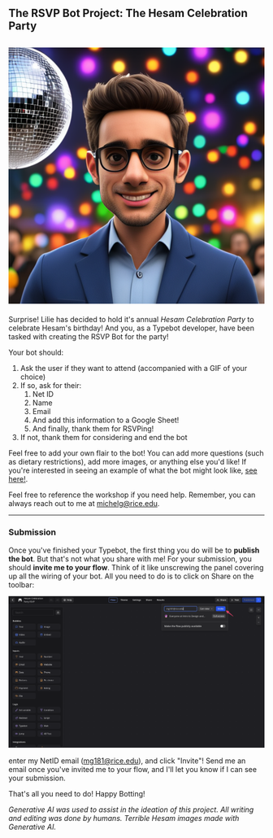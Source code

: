 ## The RSVP Bot Project: The Hesam Celebration Party

## ![This image will haunt me for the rest of my life](hesam.png)

Surprise! Lilie has decided to hold it's annual *Hesam Celebration Party* to celebrate Hesam's birthday! And you, as a Typebot developer, have been tasked with creating the RSVP Bot for the party!

Your bot should:

1. Ask the user if they want to attend (accompanied with a GIF of your choice)
2. If so, ask for their:
   1. Net ID
   2. Name
   3. Email
   4. And add this information to a Google Sheet!
   5. And finally, thank them for RSVPing!
3. If not, thank them for considering and end the bot

Feel free to add your own flair to the bot! You can add more questions (such as dietary restrictions), add more images, or anything else you'd like! If you're interested in seeing an example of what the bot might look like, [see here!](https://bot.lilie.link/hesam-celebration-party-rsvp-l67r4b3).

Feel free to reference the workshop if you need help. Remember, you can always reach out to me at michelg@rice.edu.

---

### Submission

Once you've finished your Typebot, the first thing you do will be to **publish the bot**. But that's not what you share with me! For your submission, you should **invite me to your flow**. Think of it like unscrewing the panel covering up all the wiring of your bot. All you need to do is to click on Share on the toolbar:

![project-flow-invite](project-flow-invite.png)

enter my NetID email (mg181@rice.edu), and click "Invite"! Send me an email once you've invited me to your flow, and I'll let you know if I can see your submission. 

That's all you need to do! Happy Botting!





*Generative AI was used to assist in the ideation of this project. All writing and editing was done by humans. Terrible Hesam images made with Generative AI.*

